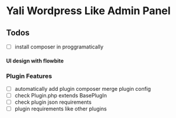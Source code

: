 # Yali Wordpress Like Admin Panel

## Todos
- [ ] install composer in proggramatically

#### UI design with flowbite

### Plugin Features
  - [ ] automatically add plugin composer merge plugin config
  - [ ] check Plugin.php extends BasePlugIn
  - [ ] check plugin json requirements
  - [ ] plugin requirements like other plugins
